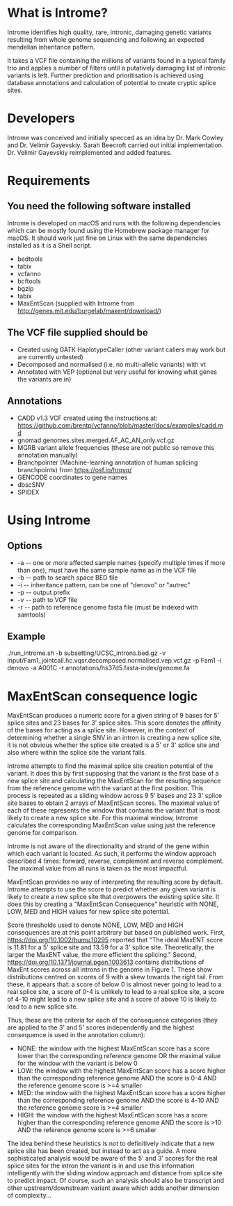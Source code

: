 # What is Introme?

Introme identifies high quality, rare, intronic, damaging genetic variants resulting from whole genome sequencing and following an expected mendelian inheritance pattern.

It takes a VCF file containing the millions of variants found in a typical family trio and applies a number of filters until a putatively damaging list of intronic variants is left. Further prediction and prioritisation is achieved using database annotations and calculation of potential to create cryptic splice sites.

# Developers

Introme was conceived and initially specced as an idea by Dr. Mark Cowley and Dr. Velimir Gayevskiy. Sarah Beecroft carried out initial implementation. Dr. Velimir Gayevskiy reimplemented and added features.

# Requirements

## You need the following software installed

Introme is developed on macOS and runs with the following dependencies which can be mostly found using the Homebrew package manager for macOS. It should work just fine on Linux with the same dependencies installed as it is a Shell script.

* bedtools
* tabix
* vcfanno
* bcftools
* bgzip
* tabix
* MaxEntScan (supplied with Introme from http://genes.mit.edu/burgelab/maxent/download/)

## The VCF file supplied should be

* Created using GATK HaplotypeCaller (other variant callers may work but are currently untested)
* Decomposed and normalised (i.e. no multi-allelic variants) with vt
* Annotated with VEP (optional but very useful for knowing what genes the variants are in)

## Annotations

* CADD v1.3 VCF created using the instructions at: https://github.com/brentp/vcfanno/blob/master/docs/examples/cadd.md
* gnomad.genomes.sites.merged.AF\_AC_AN\_only.vcf.gz
* MGRB variant allele frequencies (these are not public so remove this annotation manually)
* Branchpointer (Machine-learning annotation of human splicing branchpoints) from https://osf.io/hrqvq/
* GENCODE coordinates to gene names
* dbscSNV
* SPIDEX

# Using Introme

## Options

* -a -- one or more affected sample names (specify multiple times if more than one), must have the same sample name as in the VCF file
* -b -- path to search space BED file
* -i -- inheritance pattern, can be one of "denovo" or "autrec"
* -p -- output prefix
* -v -- path to VCF file
* -r -- path to reference genome fasta file (must be indexed with samtools)

## Example

./run\_introme.sh -b subsetting/UCSC\_introns.bed.gz -v input/Fam1_jointcall.hc.vqsr.decomposed.normalised.vep.vcf.gz -p Fam1 -i denovo -a A001C -r annotations/hs37d5.fasta-index/genome.fa

# MaxEntScan consequence logic

MaxEntScan produces a numeric score for a given string of 9 bases for 5' splice sites and 23 bases for 3' splice sites. This score denotes the affinity of the bases for acting as a splice site. However, in the context of determining whether a single SNV in an intron is creating a new splice site, it is not obvious whether the splice site created is a 5' or 3' splice site and also where within the splice site the variant falls.

Introme attempts to find the maximal splice site creation potential of the variant. It does this by first supposing that the variant is the first base of a new splice site and calculating the MaxEntScan for the resulting sequence from the reference genome with the variant at the first position. This process is repeated as a sliding window across 9 5' bases and 23 3' splice site bases to obtain 2 arrays of MaxEntScan scores. The maximal value of each of these represents the window that contains the variant that is most likely to create a new splice site. For this maximal window, Introme calculates the corresponding MaxEntScan value using just the reference genome for comparison.

Introme is not aware of the directionality and strand of the gene within which each variant is located. As such, it performs the window approach described 4 times: forward, reverse, complement and reverse complement. The maximal value from all runs is taken as the most impactful.

MaxEntScan provides no way of interpreting the resulting score by default. Introme attempts to use the score to predict whether any given variant is likely to create a new splice site that overpowers the existing splice site. It does this by creating a "MaxEntScan Consequence" heuristic with NONE, LOW, MED and HIGH values for new splice site potential.

Score thresholds used to denote NONE, LOW, MED and HIGH consequences are at this point arbitrary but based on published work. First, https://doi.org/10.1002/humu.10295 reported that "The ideal MaxENT score is 11.81 for a 5' splice site and 13.59 for a 3' splice site. Theoretically, the larger the MaxENT value, the more efficient the splicing." Second, https://doi.org/10.1371/journal.pgen.1003613 contains distributions of MaxEnt scores across all introns in the genome in Figure 1. These show distributions centred on scores of 9 with a skew towards the right tail. From these, it appears that: a score of below 0 is almost never going to lead to a real splice site, a score of 0-4 is unlikely to lead to a real splice site, a score of 4-10 might lead to a new splice site and a score of above 10 is likely to lead to a new splice site.

Thus, these are the criteria for each of the consequence categories (they are applied to the 3' and 5' scores independently and the highest consequence is used in the annotation column):

* NONE: the window with the highest MaxEntScan score has a score lower than the corresponding reference genome OR the maximal value for the window with the variant is below 0
* LOW: the window with the highest MaxEntScan score has a score higher than the corresponding reference genome AND the score is 0-4 AND the reference genome score is >=4 smaller
* MED: the window with the highest MaxEntScan score has a score higher than the corresponding reference genome AND the score is 4-10 AND the reference genome score is >=4 smaller
* HIGH: the window with the highest MaxEntScan score has a score higher than the corresponding reference genome AND the score is >10 AND the reference genome score is >=6 smaller

The idea behind these heuristics is not to definitively indicate that a new splice site has been created, but instead to act as a guide. A more sophisticated analysis would be aware of the 5' and 3' scores for the real splice sites for the intron the variant is in and use this information intelligently with the sliding window approach and distance from splice site to predict impact. Of course, such an analysis should also be transcript and other upstream/downstream variant aware which adds another dimension of complexity...

